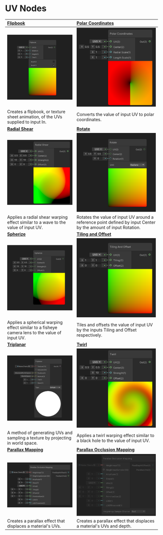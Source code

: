 # UV Nodes

| [Flipbook](Flipbook-Node.md) | [Polar Coordinates](Polar-Coordinates-Node.md) |
| :--------------- | :-------- |
| ![Example of the Flipbook Node](images/FlipbookNodeThumb.png) | ![Example of the Polar Coordinates Node](images/PolarCoordinatesNodeThumb.png) |
| Creates a flipbook, or texture sheet animation, of the UVs supplied to input In. | Converts the value of input UV to polar coordinates. |
| [**Radial Shear**](Radial-Shear-Node.md) | [**Rotate**](Rotate-Node.md) |
| ![Example of the Radial Shear Node](images/RadialShearNodeThumb.png) | ![Example of the Rotate Node](images/RotateNodeThumb.png) |
| Applies a radial shear warping effect similar to a wave to the value of input UV. | Rotates the value of input UV around a reference point defined by input Center by the amount of input Rotation. |
| [**Spherize**](Spherize-Node.md) | [**Tiling and Offset**](Tiling-And-Offset-Node.md) |
| ![Example of the Spherize Node](images/SpherizeNodeThumb.png) | ![Example of the Tiling and Offset Node](images/TilingAndOffsetNodeThumb.png) |
| Applies a spherical warping effect similar to a fisheye camera lens to the value of input UV. | Tiles and offsets the value of input UV by the inputs Tiling and Offset respectively. |
| [**Triplanar**](Triplanar-Node.md) | [**Twirl**](Twirl-Node.md) |
| ![Example of the Triplanar Node](images/TriplanarNodeThumb.png) | ![Example of the Twirl Node](images/TwirlNodeThumb.png) |
| A method of generating UVs and sampling a texture by projecting in world space. | Applies a twirl warping effect similar to a black hole to the value of input UV. |
| [**Parallax Mapping**](Parallax-Mapping-Node.md) | [**Parallax Occlusion Mapping**](Parallax-Occlusion-Mapping-Node.md) |
| ![Example of the Parallax Mapping Node](images/ParallaxOcclusionMappingThumb.png) | ![Example of the Parallax Occlusion Mapping Node](images/ParallaxOcclusionMappingNodeThumb.PNG) |
| Creates a parallax effect that displaces a material's UVs. | Creates a parallax effect that displaces a material's UVs and depth. |
